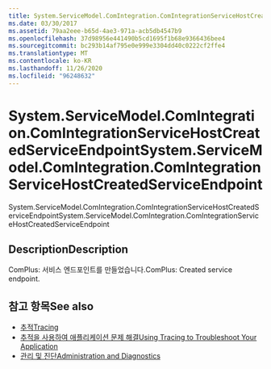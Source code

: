 ```yaml
---
title: System.ServiceModel.ComIntegration.ComIntegrationServiceHostCreatedServiceEndpoint
ms.date: 03/30/2017
ms.assetid: 79aa2eee-b65d-4ae3-971a-acb5db4547b9
ms.openlocfilehash: 37d98956e441490b5cd1695f1b68e9366436bee4
ms.sourcegitcommit: bc293b14af795e0e999e3304dd40c0222cf2ffe4
ms.translationtype: MT
ms.contentlocale: ko-KR
ms.lasthandoff: 11/26/2020
ms.locfileid: "96248632"
---
```

# <a name="systemservicemodelcomintegrationcomintegrationservicehostcreatedserviceendpoint"></a><span data-ttu-id="be571-102">System.ServiceModel.ComIntegration.ComIntegrationServiceHostCreatedServiceEndpoint</span><span class="sxs-lookup"><span data-stu-id="be571-102">System.ServiceModel.ComIntegration.ComIntegrationServiceHostCreatedServiceEndpoint</span></span>

<span data-ttu-id="be571-103">System.ServiceModel.ComIntegration.ComIntegrationServiceHostCreatedServiceEndpoint</span><span class="sxs-lookup"><span data-stu-id="be571-103">System.ServiceModel.ComIntegration.ComIntegrationServiceHostCreatedServiceEndpoint</span></span>  
  
## <a name="description"></a><span data-ttu-id="be571-104">Description</span><span class="sxs-lookup"><span data-stu-id="be571-104">Description</span></span>  

 <span data-ttu-id="be571-105">ComPlus: 서비스 엔드포인트를 만들었습니다.</span><span class="sxs-lookup"><span data-stu-id="be571-105">ComPlus: Created service endpoint.</span></span>  
  
## <a name="see-also"></a><span data-ttu-id="be571-106">참고 항목</span><span class="sxs-lookup"><span data-stu-id="be571-106">See also</span></span>

- [<span data-ttu-id="be571-107">추적</span><span class="sxs-lookup"><span data-stu-id="be571-107">Tracing</span></span>](index.md)
- [<span data-ttu-id="be571-108">추적을 사용하여 애플리케이션 문제 해결</span><span class="sxs-lookup"><span data-stu-id="be571-108">Using Tracing to Troubleshoot Your Application</span></span>](using-tracing-to-troubleshoot-your-application.md)
- [<span data-ttu-id="be571-109">관리 및 진단</span><span class="sxs-lookup"><span data-stu-id="be571-109">Administration and Diagnostics</span></span>](../index.md)
